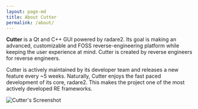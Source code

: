 ```yaml
---
layout: page-md
title: About Cutter
permalink: /about/
---
```

<p><strong>Cutter</strong> is a Qt and C++ GUI powered by radare2. Its goal is making an advanced, customizable and FOSS reverse-engineering platform while keeping the user experience at mind. Cutter is created by reverse engineers for reverse engineers.</p>
<p>Cutter is actively maintained by its developer team and releases a new feature every ~5 weeks. Naturally, Cutter enjoys the fast paced development of its core, radare2. This makes the project one of the most actively developed RE frameworks.</p>

![Cutter's Screenshot](/assets/images/cutter-screenshot.png)
